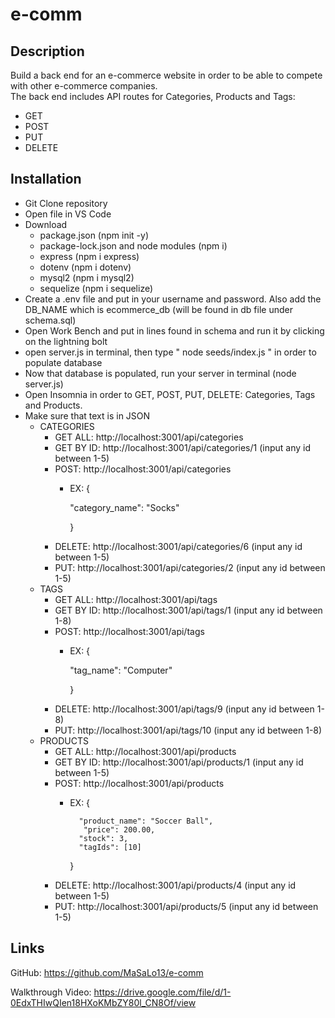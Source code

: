 # e-comm

## Description
Build a back end for an e-commerce website in order to be able to compete with other e-commerce companies.  
The back end includes API routes for Categories, Products and Tags: 
- GET 
- POST 
- PUT 
- DELETE 

## Installation 
- Git Clone repository 
- Open file in VS Code 
- Download 
    - package.json (npm init -y)
    - package-lock.json and node modules (npm i)
    - express (npm i express)
    - dotenv (npm i dotenv)
    - mysql2 (npm i mysql2)
    - sequelize (npm i sequelize)
- Create a .env file and put in your username and password. Also add the DB_NAME which is ecommerce_db (will be found in db file under schema.sql)
- Open Work Bench and put in lines found in schema and run it by clicking on the lightning bolt 
- open server.js in terminal, then type " node seeds/index.js " in order to populate database 
- Now that database is populated, run your server in terminal (node server.js)
- Open Insomnia in order to GET, POST, PUT, DELETE: Categories, Tags and Products. 
- Make sure that text is in JSON 
    - CATEGORIES 
        - GET ALL: http://localhost:3001/api/categories
        - GET BY ID: http://localhost:3001/api/categories/1 (input any id between 1-5)
        - POST: http://localhost:3001/api/categories 
            - EX:
              {

                "category_name": "Socks"

                }
        - DELETE: http://localhost:3001/api/categories/6 (input any id between 1-5) 
        - PUT: http://localhost:3001/api/categories/2 (input any id between 1-5)
    - TAGS
        - GET ALL: http://localhost:3001/api/tags
        - GET BY ID: http://localhost:3001/api/tags/1 (input any id between 1-8)
        - POST: http://localhost:3001/api/tags 
            - EX: 
              {

                "tag_name": "Computer"

                }
        - DELETE: http://localhost:3001/api/tags/9 (input any id between 1-8)
        - PUT: http://localhost:3001/api/tags/10 (input any id between 1-8)
    - PRODUCTS
        - GET ALL: http://localhost:3001/api/products
        - GET BY ID: http://localhost:3001/api/products/1 (input any id between 1-5)
        - POST: http://localhost:3001/api/products 
            - EX: 
                 {

                    "product_name": "Soccer Ball",
                     "price": 200.00,
                    "stock": 3,
                    "tagIds": [10]

                }
        - DELETE: http://localhost:3001/api/products/4 (input any id between 1-5)
        - PUT: http://localhost:3001/api/products/5 (input any id between 1-5)

## Links 
GitHub: https://github.com/MaSaLo13/e-comm

Walkthrough Video: https://drive.google.com/file/d/1-0EdxTHIwQIen18HXoKMbZY80l_CN8Of/view
